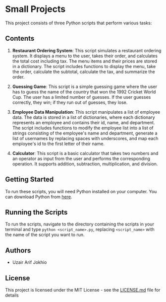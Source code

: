 # Small Projects

This project consists of three Python scripts that perform various tasks:

## Contents

1. **Restaurant Ordering System**: This script simulates a restaurant ordering system. It displays a menu to the user, takes their order, and calculates the total cost including tax. The menu items and their prices are stored in a dictionary. The script includes functions to display the menu, take the order, calculate the subtotal, calculate the tax, and summarize the order.

2. **Guessing Game**: This script is a simple guessing game where the user has to guess the name of the country that won the 1992 Cricket World Cup. The user has a limited number of guesses. If the user guesses correctly, they win; if they run out of guesses, they lose.

3. **Employee Data Manipulation**: This script manipulates a list of employee data. The data is stored in a list of dictionaries, where each dictionary represents an employee and contains their id, name, and department. The script includes functions to modify the employee list into a list of strings consisting of the employee's name and department, generate a list of usernames by replacing spaces with underscores, and map each employee's id to the first letter of their name.

4. **Calculator**: This script is a basic calculator that takes two numbers and an operator as input from the user and performs the corresponding operation. It supports addition, subtraction, multiplication, and division.

## Getting Started

To run these scripts, you will need Python installed on your computer. You can download Python from [here](https://www.python.org/downloads/).

## Running the Scripts

To run the scripts, navigate to the directory containing the scripts in your terminal and type `python <script_name>.py`, replacing `<script_name>` with the name of the script you want to run.

## Authors

* Uzair Arif Jokhio

## License

This project is licensed under the MIT License - see the [LICENSE.md](LICENSE.md) file for details
